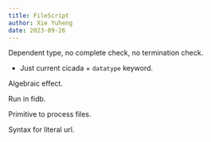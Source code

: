 ```yaml
---
title: FileScript
author: Xie Yuheng
date: 2023-09-26
---
```


Dependent type, no complete check, no termination check.

- Just current cicada + `datatype` keyword.

Algebraic effect.

Run in fidb.

Primitive to process files.

Syntax for literal url.
